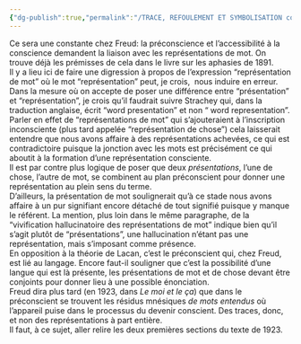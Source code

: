```yaml
---
{"dg-publish":true,"permalink":"/TRACE, REFOULEMENT ET SYMBOLISATION copie/Lettre 52/représentations de mot/","created":"2024-07-23T09:19:03.063-04:00","updated":"2025-08-22T21:52:27.209-04:00"}
---
```



Ce sera une constante chez Freud: la préconscience et l’accessibilité à la conscience demandent la liaison avec les représentations de mot. On trouve déjà les prémisses de cela dans le livre sur les aphasies de 1891.  
Il y a lieu ici de faire une digression à propos de l’expression “représentation de mot” où le mot “représentation” peut, je crois,  nous induire en erreur. Dans la mesure où on accepte de poser une différence entre “présentation” et “représentation”, je crois qu’il faudrait suivre Strachey qui, dans la traduction anglaise, écrit “word presentation” et non “ word representation”. Parler en effet de “représentations de mot” qui s’ajouteraient à l’inscription inconsciente (plus tard appelée “représentation de chose”) cela laisserait entendre que nous avons affaire à des représentations achevées, ce qui est contradictoire puisque la jonction avec les mots est précisément ce qui aboutit à la formation d’une représentation consciente.  
Il est par contre plus logique de poser que deux _présentations_, l’une de chose, l’autre de mot, se combinent au plan préconscient pour donner une représentation au plein sens du terme.  
D’ailleurs, la présentation de mot soulignerait qu’à ce stade nous avons affaire à un pur signifiant encore détaché de tout signifié puisque y manque le référent. La mention, plus loin dans le même paragraphe, de la “vivification hallucinatoire des représentations de mot” indique bien qu’il s’agit plutôt de “présentations”, une hallucination n’étant pas une représentation, mais s’imposant comme présence.  
En opposition à la théorie de Lacan, c’est le préconscient qui, chez Freud, est lié au langage. Encore faut-il souligner que c’est la possibilité d’une langue qui est là présente, les présentations de mot et de chose devant être conjoints pour donner lieu à une possible énonciation.  
Freud dira plus tard (en 1923, dans _Le moi et le ça_) que dans le préconscient se trouvent les résidus mnésiques *de mots entendus* où l’appareil puise dans le processus du devenir conscient. Des traces, donc, et non des représentations à part entière.  
Il faut, à ce sujet, aller relire les deux premières sections du texte de 1923.